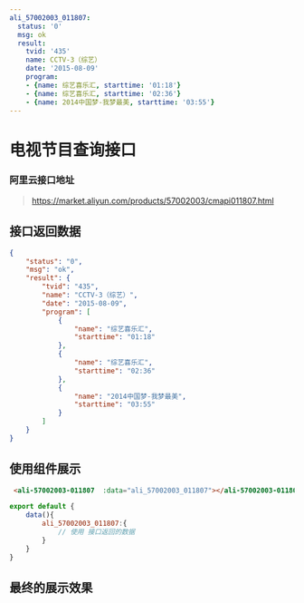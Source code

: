 ```yaml
---
ali_57002003_011807:
  status: '0'
  msg: ok
  result:
    tvid: '435'
    name: CCTV-3（综艺）
    date: '2015-08-09'
    program:
    - {name: 综艺喜乐汇, starttime: '01:18'}
    - {name: 综艺喜乐汇, starttime: '02:36'}
    - {name: 2014中国梦-我梦最美, starttime: '03:55'}
---
```


# 电视节目查询接口

### 阿里云接口地址
> https://market.aliyun.com/products/57002003/cmapi011807.html

## 接口返回数据
```json
{
    "status": "0",
    "msg": "ok",
    "result": {
        "tvid": "435",
        "name": "CCTV-3（综艺）",
        "date": "2015-08-09",
        "program": [
            {
                "name": "综艺喜乐汇",
                "starttime": "01:18"
            },
            {
                "name": "综艺喜乐汇",
                "starttime": "02:36"
            },
            {
                "name": "2014中国梦-我梦最美",
                "starttime": "03:55"
            }
        ]
    }
}
```

## 使用组件展示

```html
 <ali-57002003-011807  :data="ali_57002003_011807"></ali-57002003-011807> 
```
```js
export default {
    data(){
        ali_57002003_011807:{
            // 使用 接口返回的数据
        }
    }
}
```

## 最终的展示效果

 <ali-57002003-011807  :data="$frontmatter.ali_57002003_011807"></ali-57002003-011807> 


<script>

</script>